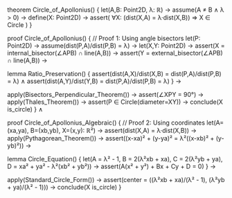 theorem Circle_of_Apollonius() {
  let(A,B: Point2D, λ: ℝ) →
  assume(A ≠ B ∧ λ > 0) →
  define(X: Point2D) →
  assert(
    ∀X: (dist(X,A) = λ·dist(X,B)) ⇒ X ∈ Circle
  )
}

proof Circle_of_Apollonius() {
  // Proof 1: Using angle bisectors
  let(P: Point2D) →
  assume(dist(P,A)/dist(P,B) = λ) →
  let(X,Y: Point2D) →
  assert(X = internal_bisector(∠APB) ∩ line(A,B)) →
  assert(Y = external_bisector(∠APB) ∩ line(A,B)) →
  
  lemma Ratio_Preservation() {
    assert(dist(A,X)/dist(X,B) = dist(P,A)/dist(P,B) = λ) ∧
    assert(dist(A,Y)/dist(Y,B) = dist(P,A)/dist(P,B) = λ)
  } →
  
  apply(Bisectors_Perpendicular_Theorem()) →
  assert(∠XPY = 90°) →
  apply(Thales_Theorem()) →
  assert(P ∈ Circle(diameter=XY)) →
  conclude(X is_circle)
} ∧

proof Circle_of_Apollonius_Algebraic() {
  // Proof 2: Using coordinates
  let(A=(xa,ya), B=(xb,yb), X=(x,y): ℝ²) →
  assert(dist(X,A) = λ·dist(X,B)) →
  apply(Pythagorean_Theorem()) →
  assert((x-xa)² + (y-ya)² = λ²((x-xb)² + (y-yb)²)) →
  
  lemma Circle_Equation() {
    let(A = λ² - 1,
        B = 2(λ²xb + xa),
        C = 2(λ²yb + ya),
        D = xa² + ya² - λ²(xb² + yb²)) →
    assert(A(x² + y²) + Bx + Cy + D = 0)
  } →
  
  apply(Standard_Circle_Form()) →
  assert(center = ((λ²xb + xa)/(λ² - 1), (λ²yb + ya)/(λ² - 1))) →
  conclude(X is_circle)
}